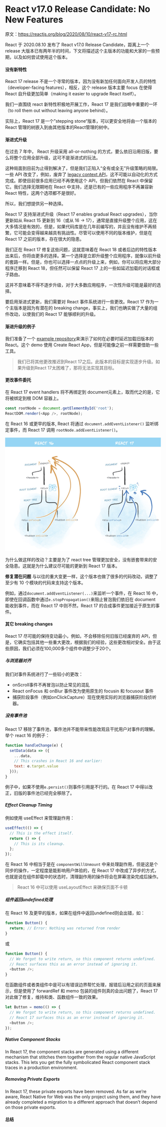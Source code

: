# React v17.0 Release Candidate: No New Features

原文：https://reactjs.org/blog/2020/08/10/react-v17-rc.html

React 于 2020.08.10 发布了 React v17.0 Release Candidate，距离上一个 release 大版本已有两年半的时间，下文将描述这个主版本的功能和大家的一些预期，以及如何尝试使用这个版本。

#### 没有新特性
React 17 release 不是一个寻常的版本，因为没有新加任何面向开发人员的特性（developer-facing features），相反，这个 release 版本主要 focus 在使得 React 自升级更加简单（making it easier to upgrade React itself）。

我们一直围绕 react 新特性积极地开展工作，React 17 是我们战略中重要的一环（to roll them out without leaving anyone behind）。

实际上，React 17 是一个”stepping stone“版本，可以更安全地将由一个版本的 React 管理的树嵌入到由其他版本的React管理的树中。

#### 渐进式升级
在过去 7 年中， React 升级采用 all-or-nothing 的方式，要么依旧沿用旧版，要么将整个应用全部升级，这可不是渐进式的玩法。

这种局面到目前为止得到解决了，但是我们正陷入“全有或全无”升级策略的局限。一些 API 改变了，例如，废弃了 [legacy context API](https://reactjs.org/docs/legacy-context.html)，这不可能以自动化的方式完成。即使目前很多应用已经不再使用这个 API，但我们依然在 React 中保留它。我们选择无限期地在 React 中支持，还是已有的一些应用程序不再兼容新 React 特性，这两个选项都不是很好。

所以，我们想提供另一种选择。

React 17 支持渐进式升级（React 17 enables gradual React upgrades），当你更新如从 React 15 更新到 16（或从 16 -> 17），通常是直接升级整个应用，这在大多情况是有效的，但是，如果代码库是在几年前编写的，并且没有维护不再频繁，它可能会变得越来越具有挑战性。尽管可以使用不同的版本维护，但是在 React 17 之前的版本，存在很大的隐患。

我们正在 React 17 修复这些问题，这就意味着在 React 18 或者后边的特性版本出来后，你将由更多的选择。第一个选择是立即升级整个应用程序，就像以前升级的套路一样。但是，你也可以选择一点点的升级上来，例如，你可以将应用大部分程序迁移到 React 18，但任然可以保留 React 17 上的一些如延迟加载的对话框或子路由。

这并不意味着不得不逐步升级，对于大多数应用程序，一次性升级可能是最好的选择。

要启用渐进式更新，我们需要对 React 事件系统进行一些更改。React 17 作为一个主版本是因为有潜在的 breaking change，事实上，我们也确实做了大量的组件改动，以使我们的 React 17 能够顺利的升级。

#### 渐进升级的例子
我们准备了一个 [example repository](https://github.com/reactjs/react-gradual-upgrade-demo/)来演示了如何在必要时延迟加载旧版本的React。这个 demo 使用  Create React App，但是可能像之前一样需要借助一些工具。

> 我们已将其他更改推迟到React 17之后。此版本的目标是实现逐步升级。如果升级到React 17太困难了，那将无法实现其目标。

#### 更改事件委托
在 React 17 event handlers 将不再绑定到 document元素上，取而代之的是，它将被绑定到根 DOM 容器上。
```js
const rootNode = document.getElementById('root');
ReactDOM.render(<App />, rootNode);
```

在 React 16 或更早的版本, React 将通过 `document.addEventListener()` 监听绑定事件，而 React 17 调用 `rootNode.addEventListener()`。

![react_17_delegation](./../../../images/react/react-17-rc.jpg)

为什么做这样的改动？主要是为了 react tree 管理更加安全，没有嵌套带来的安全隐患。这就是为什么建议尽可能的更新到 React 17 版本。

**修复潜在问题**
与以往的重大变更一样，这个版本也做了很多的代码改动，调整了至少有 10 个模块的代码来支持这个版本。

例如，通过`document.addEventListener(...)`来监听一个事件，在 React 16 中，即使在回调函数中通过`e.stopPropagation()`来阻止冒泡我们依旧在 document 能收到事件，而在 React 17 中则不然，React 17 的合成事件更加接近于原生的事件。

#### 其它 breaking changes
React 17 尽可能的保持变动最小，例如，不会移除任何旧版已经废弃的 API，但是，它确实包括其他一些重大更改，根据我们的经验，这些更改相对安全。由于这些原因，我们必须在100,000多个组件中调整少于20个。

##### 与浏览器对齐
我们对事件系统进行了一些较小的更改：
- onScroll事件不再冒泡以防止常见的混乱
- React onFocus 和 onBlur 事件改为使用原生的 focusin 和 focusout 事件
- 捕获阶段事件（例如onClickCapture）现在使用实际的浏览器捕获阶段侦听器。

##### 没有事件池
React 17 移除了事件池，事件池并不能带来性能改观且干扰用户对事件的理解。举个 react 16 的例子：
```js
function handleChange(e) {
  setData(data => ({
    ...data,
    // This crashes in React 16 and earlier:
    text: e.target.value
  }));
}
```
例子中，如果不使用`e.persist()`则事件引用是不行的。在 React 17 中得以改正，旧版的事件池已经完全移除了。

##### Effect Cleanup Timing
例如使用 useEffect 来管理副作用：
```js
useEffect(() => {
  // This is the effect itself.
  return () => {
    // This is its cleanup.
  };
});
```

在 React 16 中相当于是在 `componentWillUnmount` 中来处理副作用，但是这是个同步的操作，一定程度是能影响用户体验的，在 React 17 中改成了异步的方式，也就是说在组件卸载中的状态时，清理副作用的操作将会在屏幕渲染完成后操作。

> React 16 中可以使用 useLayoutEffect 来确保页面不卡顿

##### 组件返回undefined处理
在 React 16 及更早的版本，如果在组件中返回undefined则会出错，如：
```js
function Button() {
  return; // Error: Nothing was returned from render
}
```
或
```js
function Button() {
  // We forgot to write return, so this component returns undefined.
  // React surfaces this as an error instead of ignoring it.
  <button />;
}
```

在函数组件或者类组件中是可以有错误边界帮忙处理，报错后沿用之前的页面来展示，但是使用了 forwardRef 和 memo 包装的组件则真的会出问题了，React 17 对此做了修复，维持和类、函数组件一致的效果。

```js
let Button = memo(() => {
  // We forgot to write return, so this component returns undefined.
  // React 17 surfaces this as an error instead of ignoring it.
  <button />;
});
```

##### Native Component Stacks
In React 17, the component stacks are generated using a different mechanism that stitches them together from the regular native JavaScript stacks. This lets you get the fully symbolicated React component stack traces in a production environment.

##### Removing Private Exports

In React 17, these private exports have been removed. As far as we’re aware, React Native for Web was the only project using them, and they have already completed a migration to a different approach that doesn’t depend on those private exports.

#### 总结
